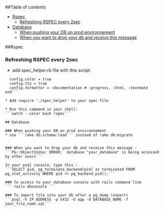 ##Table of contents

* [Rspec](#rspec)
	* [Refreshing RSPEC every 2sec](#refreshing-rspec-every-2sec)
* [Database](#database)
	* [When pushing your DB on prod environnement](#when-pushing-your-DB-on-prod-environnement)
	* [When you want to drop your db and receive this message](#when-you-want-to-drop-your-db-and-receive-this-message)


##Rspec
### Refreshing RSPEC every 2sec

* add spec_helper.rb file with this script:
```RSpec.configure do |config|
  config.color = true
  config.tty = true
  config.formatter = :documentation # :progress, :html, :textmate
end```

* Add require './spec_helper' to your spec file

* Run this command in your shell:
```watch --color bash rspec```

## Database

### When pushing your DB on prod environnement 
* use ```rake db:schema:load``` instead of rake db:migrate  


### When you want to drop your db and receive this message :
```PG::ObjectInUse: ERROR:  database "your_database" is being accessed by other users```

In your psql console, type this :
```SELECT pid, pg_terminate_backend(pid) as terminated FROM pg_stat_activity WHERE pid <> pg_backend_pid();```

### To access to your database console with rails command line
``` rails dbconsole ```

### To import file into your db after a pg_dump (export)
```psql -h IP_ADDRESS -p 5432 -U app -d DATABASE_NAME -f your_file_name.sql```


